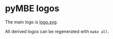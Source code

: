 # pyMBE logos

The main logo is [logo.svg](logo.svg).

All derived logos can be regenerated with `make all`.
